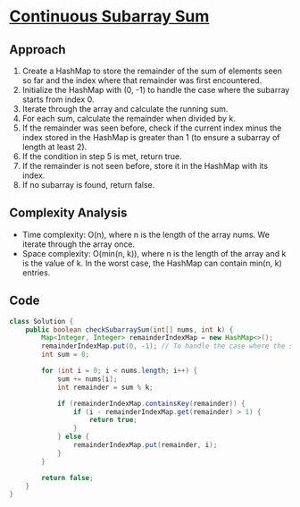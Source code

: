 
# [Continuous Subarray Sum](https://leetcode.com/problems/continuous-subarray-sum/?envType=daily-question&envId=2024-06-08)

## Approach
1. Create a HashMap to store the remainder of the sum of elements seen so far and the index where that remainder was first encountered.
2. Initialize the HashMap with (0, -1) to handle the case where the subarray starts from index 0.
3. Iterate through the array and calculate the running sum.
4. For each sum, calculate the remainder when divided by k.
5. If the remainder was seen before, check if the current index minus the index stored in the HashMap is greater than 1 (to ensure a subarray of length at least 2).
6. If the condition in step 5 is met, return true.
7. If the remainder is not seen before, store it in the HashMap with its index.
8. If no subarray is found, return false.

## Complexity Analysis
- Time complexity: O(n), where n is the length of the array nums. We iterate through the array once.
- Space complexity: O(min(n, k)), where n is the length of the array and k is the value of k. In the worst case, the HashMap can contain min(n, k) entries.

## Code
```java
class Solution {
    public boolean checkSubarraySum(int[] nums, int k) {
        Map<Integer, Integer> remainderIndexMap = new HashMap<>();
        remainderIndexMap.put(0, -1); // To handle the case where the subarray starts from index 0
        int sum = 0;

        for (int i = 0; i < nums.length; i++) {
            sum += nums[i];
            int remainder = sum % k;

            if (remainderIndexMap.containsKey(remainder)) {
                if (i - remainderIndexMap.get(remainder) > 1) {
                    return true;
                }
            } else {
                remainderIndexMap.put(remainder, i);
            }
        }

        return false;
    }
}
